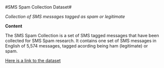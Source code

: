 #SMS Spam Collection Dataset#

*Collection of SMS messages tagged as spam or legitimate*


**Content**

The SMS Spam Collection is a set of SMS tagged messages that have been collected for SMS Spam research. It contains one set of SMS messages in English of 5,574 messages, tagged acording being ham (legitimate) or spam.

[Here is a link to the dataset](https://www.kaggle.com/uciml/sms-spam-collection-dataset)
